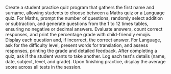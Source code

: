 Create a student practice quiz program that gathers the first name and surname, allowing students to choose between a Maths quiz or a Language quiz. 
For Maths, prompt the number of questions, randomly select addition or subtraction, and generate questions from the 1 to 12 times tables, ensuring no negative or decimal answers. 
Evaluate answers, count correct responses, and print the percentage grade with child-friendly emojis. Display each question and, if incorrect, the correct answer. For Language, ask for the difficulty level,
present words for translation, and assess responses, printing the grade and detailed feedback. After completing a quiz, ask if the student wants to take another. Log each test's details (name, date, subject, level, and grade).
Upon finishing practice, display the average score across all tests in the session.
